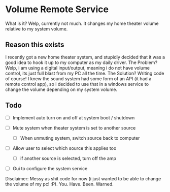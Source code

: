 # Volume Remote Service
What is it? Welp, currently not much. It changes my home theater volume relative to my system volume.

## Reason this exists 
I recently got a new home theater system, and stupidly decided that it was a good idea to hook it up to my computer as my daily driver. The Problem? Welp, i am using a digital input/output, meaning i do not have volume control, its just full blast from my PC all the time.
The Solution? Writing code of course! I knew the sound system had some form of an API (it had a remote control app), so i decided to use that in a windows service to change the volume depending on my system volume.

## Todo
- [ ] Implement auto turn on and off at system boot / shutdown
- [ ] Mute system when theater system is set to another source
  - [ ] When unmuting system, switch source back to computer
- [ ] Allow user to select which source this applies too
  - [ ] if another source is selected, turn off the amp
- [ ] Gui to configure the system service


Disclaimer: Messy as shit code for now (i just wanted to be able to change the volume of my pc! :P). You. Have. Been. Warned.
